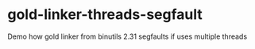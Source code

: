 # gold-linker-threads-segfault
Demo how gold linker from binutils 2.31 segfaults if uses multiple threads
